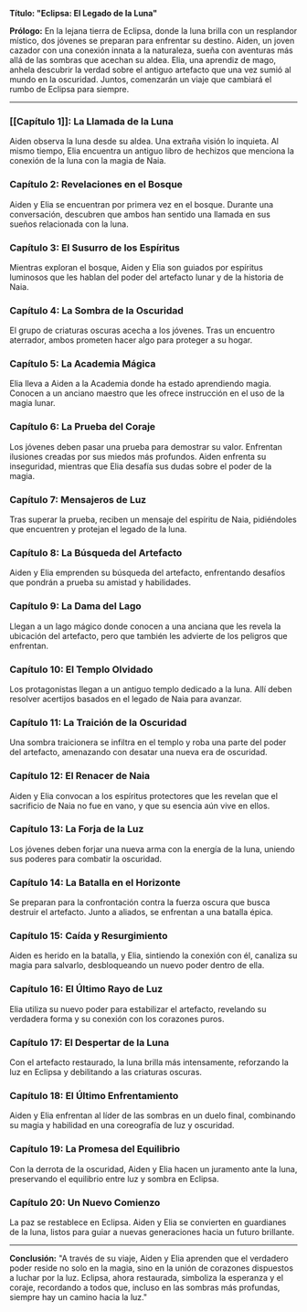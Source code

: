 **Título: "Eclipsa: El Legado de la Luna"**

**Prólogo:**
En la lejana tierra de Eclipsa, donde la luna brilla con un resplandor místico, dos jóvenes se preparan para enfrentar su destino. Aiden, un joven cazador con una conexión innata a la naturaleza, sueña con aventuras más allá de las sombras que acechan su aldea. Elia, una aprendiz de mago, anhela descubrir la verdad sobre el antiguo artefacto que una vez sumió al mundo en la oscuridad. Juntos, comenzarán un viaje que cambiará el rumbo de Eclipsa para siempre.

---

### [[Capítulo 1]]: La Llamada de la Luna
Aiden observa la luna desde su aldea. Una extraña visión lo inquieta. Al mismo tiempo, Elia encuentra un antiguo libro de hechizos que menciona la conexión de la luna con la magia de Naia.

### Capítulo 2: Revelaciones en el Bosque
Aiden y Elia se encuentran por primera vez en el bosque. Durante una conversación, descubren que ambos han sentido una llamada en sus sueños relacionada con la luna.

### Capítulo 3: El Susurro de los Espíritus
Mientras exploran el bosque, Aiden y Elia son guiados por espíritus luminosos que les hablan del poder del artefacto lunar y de la historia de Naia.

### Capítulo 4: La Sombra de la Oscuridad
El grupo de criaturas oscuras acecha a los jóvenes. Tras un encuentro aterrador, ambos prometen hacer algo para proteger a su hogar.

### Capítulo 5: La Academia Mágica
Elia lleva a Aiden a la Academia donde ha estado aprendiendo magia. Conocen a un anciano maestro que les ofrece instrucción en el uso de la magia lunar.

### Capítulo 6: La Prueba del Coraje
Los jóvenes deben pasar una prueba para demostrar su valor. Enfrentan ilusiones creadas por sus miedos más profundos. Aiden enfrenta su inseguridad, mientras que Elia desafía sus dudas sobre el poder de la magia.

### Capítulo 7: Mensajeros de Luz
Tras superar la prueba, reciben un mensaje del espíritu de Naia, pidiéndoles que encuentren y protejan el legado de la luna.

### Capítulo 8: La Búsqueda del Artefacto
Aiden y Elia emprenden su búsqueda del artefacto, enfrentando desafíos que pondrán a prueba su amistad y habilidades.

### Capítulo 9: La Dama del Lago
Llegan a un lago mágico donde conocen a una anciana que les revela la ubicación del artefacto, pero que también les advierte de los peligros que enfrentan.

### Capítulo 10: El Templo Olvidado
Los protagonistas llegan a un antiguo templo dedicado a la luna. Allí deben resolver acertijos basados en el legado de Naia para avanzar.

### Capítulo 11: La Traición de la Oscuridad
Una sombra traicionera se infiltra en el templo y roba una parte del poder del artefacto, amenazando con desatar una nueva era de oscuridad.

### Capítulo 12: El Renacer de Naia
Aiden y Elia convocan a los espíritus protectores que les revelan que el sacrificio de Naia no fue en vano, y que su esencia aún vive en ellos.

### Capítulo 13: La Forja de la Luz
Los jóvenes deben forjar una nueva arma con la energía de la luna, uniendo sus poderes para combatir la oscuridad.

### Capítulo 14: La Batalla en el Horizonte
Se preparan para la confrontación contra la fuerza oscura que busca destruir el artefacto. Junto a aliados, se enfrentan a una batalla épica.

### Capítulo 15: Caída y Resurgimiento
Aiden es herido en la batalla, y Elia, sintiendo la conexión con él, canaliza su magia para salvarlo, desbloqueando un nuevo poder dentro de ella.

### Capítulo 16: El Último Rayo de Luz
Elia utiliza su nuevo poder para estabilizar el artefacto, revelando su verdadera forma y su conexión con los corazones puros.

### Capítulo 17: El Despertar de la Luna
Con el artefacto restaurado, la luna brilla más intensamente, reforzando la luz en Eclipsa y debilitando a las criaturas oscuras.

### Capítulo 18: El Último Enfrentamiento
Aiden y Elia enfrentan al líder de las sombras en un duelo final, combinando su magia y habilidad en una coreografía de luz y oscuridad.

### Capítulo 19: La Promesa del Equilibrio
Con la derrota de la oscuridad, Aiden y Elia hacen un juramento ante la luna, preservando el equilibrio entre luz y sombra en Eclipsa.

### Capítulo 20: Un Nuevo Comienzo
La paz se restablece en Eclipsa. Aiden y Elia se convierten en guardianes de la luna, listos para guiar a nuevas generaciones hacia un futuro brillante.

---

**Conclusión:**
"A través de su viaje, Aiden y Elia aprenden que el verdadero poder reside no solo en la magia, sino en la unión de corazones dispuestos a luchar por la luz. Eclipsa, ahora restaurada, simboliza la esperanza y el coraje, recordando a todos que, incluso en las sombras más profundas, siempre hay un camino hacia la luz."